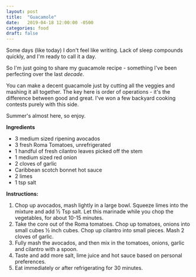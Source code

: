 ```yaml
---
layout: post
title:  "Guacamole"
date:   2019-04-18 12:00:00 -0500
categories: food
draft: false
---
```


Some days (like today) I don't feel like writing. Lack of sleep compounds quickly, and I'm ready to call it a day. 

So I'm just going to share my guacamole recipe - something I've been perfecting over the last _decade_. 

You can make a decent guacamole just by cutting all the veggies and mashing it all together. The key here is order of operations - it's the difference between good and great. I've won a few backyard cooking contests purely with this side. 

Summer's almost here, so enjoy.

**Ingredients**
- 3 medium sized ripening avocados
- 3 fresh Roma Tomatoes, unrefrigerated
- 1 handful of fresh cilantro leaves picked off the stem
- 1 medium sized red onion
- 2 cloves of garlic
- Caribbean scotch bonnet hot sauce
- 2 limes
- 1 tsp salt

**Instructions:**
1. Chop up avocados, mash lightly in a large bowl. Squeeze limes into the mixture and add ½ Tsp salt. Let this marinade while you chop the vegetables, for about 10-15 minutes.
2. Take the core out of the Roma tomatoes. Chop up tomatoes, onions into small cubes ½ inch cubes. Chop up cilantro into small pieces. Mash 2 cloves of garlic. 
3. Fully mash the avocados, and then mix in the tomatoes, onions, garlic and cilantro with a spoon.
4. Taste and add more salt, lime juice and hot sauce based on personal preferences.
5. Eat immediately or after refrigerating for 30 minutes.